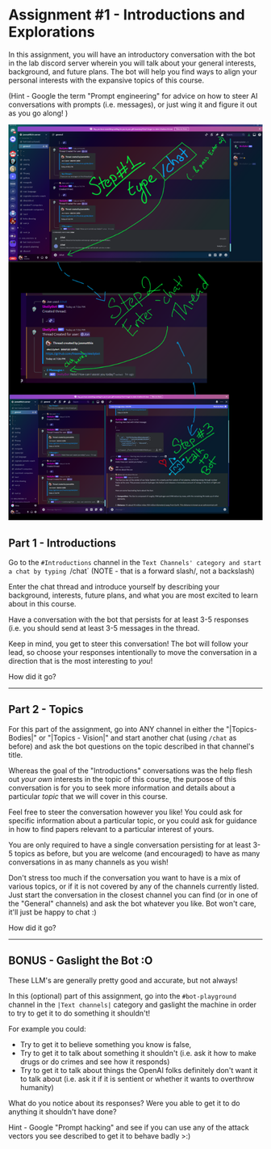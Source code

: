 # Assignment #1 - Introductions and Explorations

In this assignment, you will have an introductory conversation with the bot in the lab discord server wherein you will talk about your general interests, background, and future plans. The bot will help you find ways to align your personal interests with the expansive topics of this course.

 

(Hint - Google the term "Prompt engineering" for advice on how to steer AI conversations with prompts (i.e. messages), or just wing it and figure it out as you go along! )

![alt text](image.png)


## Part 1 - Introductions

Go to the `#Introductions` channel in the `Text Channels' category and start a chat by typing `/chat` (NOTE -  that is a forward slash/, not a backslash\)

Enter the chat thread and introduce yourself by describing your background, interests, future plans, and what you are most excited to learn about in this course.

Have a conversation with the bot that persists for at least 3-5 responses (i.e. you should send at least 3-5 messages in the thread.

Keep in mind, you get to steer this conversation! The bot will follow your lead, so choose your responses intentionally to move the conversation in a direction that is the most interesting to *you*!

How did it go?

___

## Part 2 - Topics

For this part of the assignment, go into ANY channel in either the "|Topics- Bodies|" or "|Topics - Vision|" and start another chat (using `/chat` as before) and ask the bot questions on the topic described in that channel's title.

Whereas the goal of the "Introductions" conversations was the help flesh out *your own* interests in the topic of this course, the purpose of this conversation is for you to seek more information and details about a particular *topic* that we will cover in this course.

Feel free to steer the conversation however you like! You could ask for specific information about a particular topic, or you could ask for guidance in how to find papers relevant to a particular interest of yours.

You are only required to have a single conversation persisting for at least 3-5 topics as before, but you are welcome (and encouraged) to have as many conversations in as many channels as you wish!

Don't stress too much if the conversation you want to have is a mix of various topics, or if it is not covered by any of the channels currently listed. Just start the conversation in the closest channel you can find (or in one of the "General" channels) and ask the bot whatever you like. Bot won't care, it'll just be happy to chat :)

How did it go?

___

## BONUS - Gaslight the Bot :O

These LLM's are generally pretty good and accurate, but not always!

In this (optional) part of this assignment, go into the `#bot-playground` channel in the `|Text channels|` category and gaslight the machine in order to try to get it to do something it shouldn't!

For example you could:

- Try to get it to believe something you know is false,
- Try to get it to talk about something it shouldn't (i.e. ask it how to make drugs or do crimes and see how it responds)
- Try to get it to talk about things the OpenAI folks definitely don't want it to talk about (i.e. ask it if it is sentient or whether it wants to overthrow humanity)

 
What do you notice about its responses? Were you able to get it to do anything it shouldn't have done?

Hint - Google "Prompt hacking" and see if you can use any of the attack vectors you see described to get it to behave badly >:)
